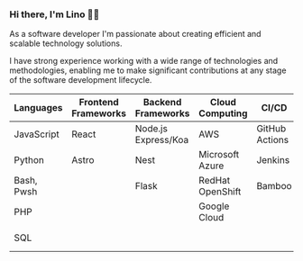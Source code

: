 ### Hi there, I'm Lino :technologist:

As a software developer I'm passionate about creating efficient and scalable technology solutions.

I have strong experience working with a wide range of technologies and methodologies, enabling me to make significant contributions at any stage of the software development lifecycle.

| Languages   | Frontend Frameworks | Backend Frameworks | Cloud Computing  | CI/CD          | Metodologies | Terminal & Shell | Additional            |
|-------------|---------------------|--------------------|------------------|----------------|--------------|------------------|-----------------------|
| JavaScript  | React               | Node.js Express/Koa| AWS              | GitHub Actions | Scrum        | iTerm2           | ImageMagick           |
| Python      | Astro               | Nest               | Microsoft Azure  | Jenkins        | Kanban       | Windows Terminal | FFmpeg                |
| Bash, Pwsh  |                     | Flask              | RedHat OpenShift | Bamboo         | FDD          | zsh              | HTML, CSS, SCSS, SASS |
| PHP         |                     |                    | Google Cloud     |                |              | pwsh             | Markdown, Mermaid     |
| SQL         |                     |                    |                  |                |              | Oh My Zsh/Posh   | Docker                |
